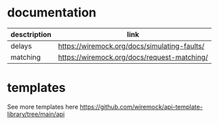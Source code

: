 # documentation

| desctription | link                                         |
|--------------|----------------------------------------------|
| delays       | https://wiremock.org/docs/simulating-faults/ |
| matching     | https://wiremock.org/docs/request-matching/  |


# templates

See more templates here https://github.com/wiremock/api-template-library/tree/main/api





